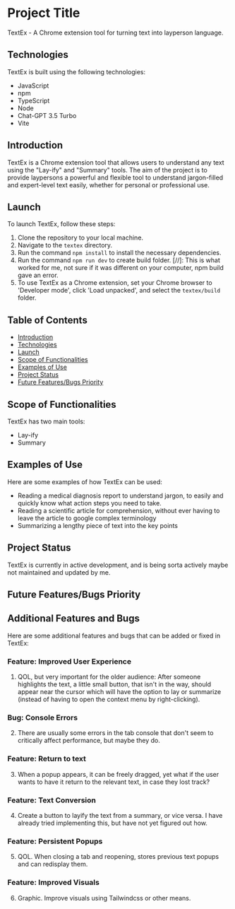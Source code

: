# Project Title

TextEx - A Chrome extension tool for turning text into layperson language.

## Technologies<a name="technologies"></a>

TextEx is built using the following technologies:

- JavaScript
- npm
- TypeScript
- Node
- Chat-GPT 3.5 Turbo
- Vite

## Introduction<a name="introduction"></a>

TextEx is a Chrome extension tool that allows users to understand any text using the "Lay-ify" and "Summary" tools. The aim of the project is to provide laypersons a powerful and flexible tool to understand jargon-filled and expert-level text easily, whether for personal or professional use.

## Launch<a name="launch"></a>

To launch TextEx, follow these steps:

1. Clone the repository to your local machine.
2. Navigate to the `textex` directory.
3. Run the command `npm install` to install the necessary dependencies.
4. Run the command `npm run dev` to create build folder.  [//]: This is what worked for me, not sure if it was different on your computer, npm build gave an error.
5. To use TextEx as a Chrome extension, set your Chrome browser to 'Developer mode', click 'Load unpacked', and select the `textex/build` folder.

## Table of Contents

- [Introduction](#introduction)
- [Technologies](#technologies)
- [Launch](#launch)
- [Scope of Functionalities](#scope-of-functionalities)
- [Examples of Use](#examples-of-use)
- [Project Status](#project-status)
- [Future Features/Bugs Priority](#future)

## Scope of Functionalities<a name="scope-of-functionalities"></a>

TextEx has two main tools:

- Lay-ify
- Summary

## Examples of Use<a name="examples-of-use"></a>

Here are some examples of how TextEx can be used:

- Reading a medical diagnosis report to understand jargon, to easily and quickly know what action steps you need to take.
- Reading a scientific article for comprehension, without ever having to leave the article to google complex terminology
- Summarizing a lengthy piece of text into the key points

## Project Status<a name="project-status"></a>

TextEx is currently in active development, and is being sorta actively maybe not maintained and updated by me.

## Future Features/Bugs Priority<a name="future"></a>

## Additional Features and Bugs

Here are some additional features and bugs that can be added or fixed in TextEx:

### Feature: Improved User Experience

1. QOL, but very important for the older audience: After someone highlights the text, a little small button, that isn't in the way, should appear near the cursor which will have the option to lay or summarize (instead of having to open the context menu by right-clicking).

### Bug: Console Errors

2. There are usually some errors in the tab console that don't seem to critically affect performance, but maybe they do.

### Feature: Return to text
3. When a popup appears, it can be freely dragged, yet what if the user wants to have it return to the relevant text, in case they lost track?

### Feature: Text Conversion

4. Create a button to layify the text from a summary, or vice versa. I have already tried implementing this, but have not yet figured out how.

### Feature: Persistent Popups

5. QOL. When closing a tab and reopening, stores previous text popups and can redisplay them.

### Feature: Improved Visuals

6. Graphic. Improve visuals using Tailwindcss or other means.




